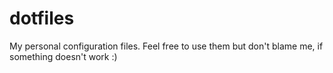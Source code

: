 # dotfiles

My personal configuration files. Feel free to use them but don't blame me, if
something doesn't work :)
